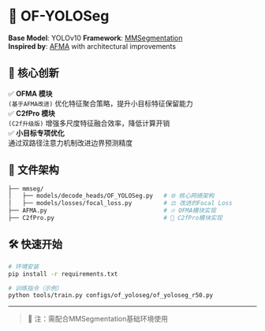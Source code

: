 # 🚀 OF-YOLOSeg

**Base Model**: YOLOv10 
**Framework**: [MMSegmentation](https://github.com/open-mmlab/mmsegmentation)  
**Inspired by**: [AFMA](https://github.com/ShengtianSang/AFMA) with architectural improvements

## 🧠 核心创新
✅ **OFMA 模块**  
`(基于AFMA改进)` 优化特征聚合策略，提升小目标特征保留能力  
✅ **C2fPro 模块**  
`(C2f升级版)` 增强多尺度特征融合效率，降低计算开销  
✅ **小目标专项优化**  
通过双路径注意力机制改进边界预测精度

## 📂 文件架构
```bash
├── mmseg/
│   ├── models/decode_heads/OF_YOLOSeg.py   # 🌐 核心网络架构
│   ├── models/losses/focal_loss.py         # ⚖️ 改进的Focal Loss
├── AFMA.py                                 # 🔥 OFMA模块实现
├── C2fPro.py                               # 💎 C2fPro模块实现
```

## 🛠️ 快速开始
```bash
# 环境安装
pip install -r requirements.txt

# 训练指令（示例）
python tools/train.py configs/of_yoloseg/of_yoloseg_r50.py
```

---

> 📌 注：需配合MMSegmentation基础环境使用
